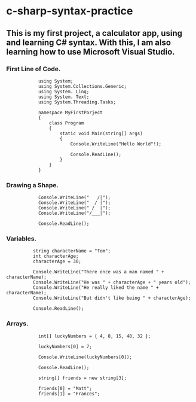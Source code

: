 # c-sharp-syntax-practice

## This is my first project, a calculator app, using and learning C# syntax. With this, I am also learning how to use Microsoft Visual Studio.

### First Line of Code.

```
            using System;
            using System.Collections.Generic;
            using System. Linq;
            using System. Text;
            using System.Threading.Tasks;

            namespace MyFirstPorject
            {
                class Program
                {
                    static void Main(string[] args)
                    {            
                        Console.WriteLine("Hello World"!);
                        
                        Console.ReadLine();
                    }
                }
            }
```

### Drawing a Shape.

```
            Console.WriteLine("   /|");
            Console.WriteLine("  / |");
            Console.WriteLine(" /  |");
            Console.WriteLine("/___|");
            
            Console.ReadLine();
```

### Variables.

```
          string characterName = "Tom";
          int characterAge;
          characterAge = 30;
          
          Console.WriteLine("There once was a man named " + characterName);
          Console.WriteLine("He was " + characterAge + " years old");
          Console.WriteLine("He really liked the name " + characterName);
          Console.WriteLine("But didn't like being " + characterAge);
          
          Console.ReadLine();
```

### Arrays.

```
            int[] luckyNumbers = { 4, 8, 15, 48, 32 };

            luckyNumbers[0] = 7;

            Console.WriteLine(luckyNumbers[0]);

            Console.ReadLine();

```

```
            string[] friends = new string[3];

            friends[0] = "Matt";
            friends[1] = "Frances";

```
